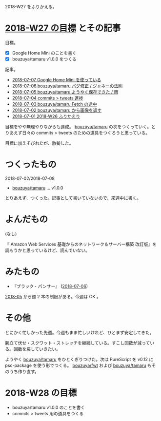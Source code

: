 2018-W27 をふりかえる。

# [2018-W27 の目標][2018-07-01] とその記事

目標。

- [x] Google Home Mini のことを書く
- [x] bouzuya/tamaru v1.0.0 をつくる

記事。

- [2018-07-07 Google Home Mini を使っている][2018-07-07]
- [2018-07-06 bouzuya/tamaru バグ修正 / ジャネーの法則][2018-07-06]
- [2018-07-05 bouzuya/tamaru ようやく保存できた / 雨][2018-07-05]
- [2018-07-04 commits > tweets 進捗][2018-07-04]
- [2018-07-03 bouzuya/tamaru Fetch の途中][2018-07-03]
- [2018-07-02 bouzuya/tamaru から画像を返す][2018-07-02]
- [2018-07-01 2018-W26 ふりかえり][2018-07-01]

目標をやや無理やりながらも達成。 [bouzuya/tamaru][] の次をつくっていく。とりあえず日々の commits > tweets のための道具をつくろうと思っている。

目標に加えそびれたが、散髪した。

# つくったもの

2018-07-02/2018-07-08

- [bouzuya/tamaru][] ... v1.0.0

とりあえず、つくった。記事として書いていないので、来週中に書く。

# よんだもの

(なし)

『 Amazon Web Services 基礎からのネットワーク＆サーバー構築 改訂版』を読もうかと思っているけど、読んでいない。

# みたもの

- 『ブラック・パンサー』 ([2018-07-06][])

[2018-05][2018-04-30] から週 2 本の制限がある。今週は OK 。

# その他

とにかく忙しかった先週。今週もまま忙しいけれど、ひとまず安定してきた。

腕立て伏せ・スクワット・ストレッチを継続している。すこし回数が減っている。回数を戻していきたい。

ようやく [bouzuya/tamaru][] をひとくぎりつけた。次は PureScript を v0.12 に psc-package を使う形でつくる。 [bouzuya/fwt][] および [bouzuya/tamaru][] もそのうち作り直す。

# 2018-W28 の目標

- bouzuya/tamaru v1.0.0 のことを書く
- commits > tweets 用の道具をつくる

[2018-04-30]: https://blog.bouzuya.net/2018/04/30/
[2018-07-01]: https://blog.bouzuya.net/2018/07/01/
[2018-07-02]: https://blog.bouzuya.net/2018/07/02/
[2018-07-03]: https://blog.bouzuya.net/2018/07/03/
[2018-07-04]: https://blog.bouzuya.net/2018/07/04/
[2018-07-05]: https://blog.bouzuya.net/2018/07/05/
[2018-07-06]: https://blog.bouzuya.net/2018/07/06/
[2018-07-07]: https://blog.bouzuya.net/2018/07/07/
[bouzuya/fwt]: https://github.com/bouzuya/fwt
[bouzuya/tamaru]: https://github.com/bouzuya/tamaru
